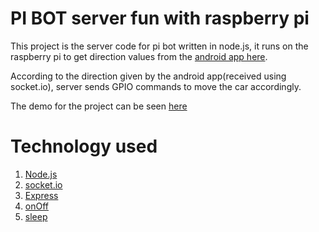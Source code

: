 # PI BOT server fun with raspberry pi
This project is the server code for pi bot written in node.js, it runs on the raspberry pi to get direction values from the [android app here](https://github.com/Rishabhk07/Sensor-data-socket-io).

According to the direction given by the android app(received using socket.io), server sends GPIO commands to move the car accordingly.

The demo for the project can be seen [here](https://youtu.be/eFooFdN0tX8)

# Technology used
  1. [Node.js](https://nodejs.org/)
  2. [socket.io](https://socket.io)
  3. [Express](https://expressjs.com/)
  4. [onOff](https://www.npmjs.com/package/onoff)
  5. [sleep](https://www.npmjs.com/package/sleep)
 
 
